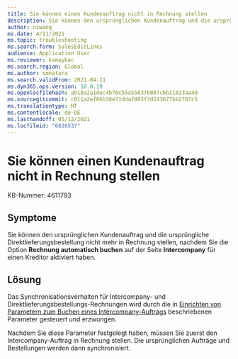 ```yaml
---
title: Sie können einen Kundenauftrag nicht in Rechnung stellen
description: Sie können den ursprünglichen Kundenauftrag und die ursprüngliche Direktlieferungsbestellung nicht mehr in Rechnung stellen, nachdem Sie die Option „Rechnung automatisch buchen“ aktiviert haben.
author: niwang
ms.date: 4/11/2021
ms.topic: troubleshooting
ms.search.form: SalesEditLines
audience: Application User
ms.reviewer: kamaybac
ms.search.region: Global
ms.author: smnatara
ms.search.validFrom: 2021-04-11
ms.dyn365.ops.version: 10.0.19
ms.openlocfilehash: ab18a2a1dec4b70c55a55637b087c6b11023aa40
ms.sourcegitcommit: c011a2ef66b38e71ddaf003f7d243677bb2707c5
ms.translationtype: HT
ms.contentlocale: de-DE
ms.lasthandoff: 05/12/2021
ms.locfileid: "6026537"
---
```

# <a name="you-cant-invoice-a-customer-facing-sales-order"></a>Sie können einen Kundenauftrag nicht in Rechnung stellen

KB-Nummer: 4611793

## <a name="symptoms"></a>Symptome

Sie können den ursprünglichen Kundenauftrag und die ursprüngliche Direktlieferungsbestellung nicht mehr in Rechnung stellen, nachdem Sie die Option **Rechnung automatisch buchen** auf der Seite **Intercompany** für einen Kreditor aktiviert haben.

## <a name="resolution"></a>Lösung

Das Synchronisationsverhalten für Intercompany- und Direktlieferungsbestellungs-Rechnungen wird durch die in [Einrichten von Parametern zum Buchen eines Intercompany-Auftrags](/dynamicsax-2012/appuser-itpro/set-up-parameters-to-post-an-intercompany-order) beschriebenen Parameter gesteuert und erzwungen.

Nachdem Sie diese Parameter festgelegt haben, müssen Sie zuerst den Intercompany-Auftrag in Rechnung stellen. Die ursprünglichen Aufträge und Bestellungen werden dann synchronisiert.

